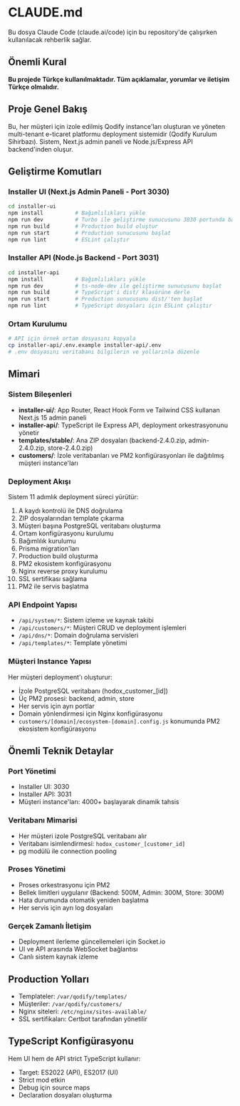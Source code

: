 # CLAUDE.md

Bu dosya Claude Code (claude.ai/code) için bu repository'de çalışırken kullanılacak rehberlik sağlar.

## Önemli Kural
**Bu projede Türkçe kullanılmaktadır. Tüm açıklamalar, yorumlar ve iletişim Türkçe olmalıdır.**

## Proje Genel Bakış

Bu, her müşteri için izole edilmiş Qodify instance'ları oluşturan ve yöneten multi-tenant e-ticaret platformu deployment sistemidir (Qodify Kurulum Sihirbazı). Sistem, Next.js admin paneli ve Node.js/Express API backend'inden oluşur.

## Geliştirme Komutları

### Installer UI (Next.js Admin Paneli - Port 3030)
```bash
cd installer-ui
npm install          # Bağımlılıkları yükle
npm run dev          # Turbo ile geliştirme sunucusunu 3030 portunda başlat
npm run build        # Production build oluştur
npm run start        # Production sunucusunu başlat
npm run lint         # ESLint çalıştır
```

### Installer API (Node.js Backend - Port 3031)
```bash
cd installer-api
npm install          # Bağımlılıkları yükle
npm run dev          # ts-node-dev ile geliştirme sunucusunu başlat
npm run build        # TypeScript'i dist/ klasörüne derle
npm run start        # Production sunucusunu dist/'ten başlat
npm run lint         # TypeScript dosyaları için ESLint çalıştır
```

### Ortam Kurulumu
```bash
# API için örnek ortam dosyasını kopyala
cp installer-api/.env.example installer-api/.env
# .env dosyasını veritabanı bilgilerin ve yollarınla düzenle
```

## Mimari

### Sistem Bileşenleri
- **installer-ui/**: App Router, React Hook Form ve Tailwind CSS kullanan Next.js 15 admin paneli
- **installer-api/**: TypeScript ile Express API, deployment orkestrasyonunu yönetir
- **templates/stable/**: Ana ZIP dosyaları (backend-2.4.0.zip, admin-2.4.0.zip, store-2.4.0.zip)
- **customers/**: İzole veritabanları ve PM2 konfigürasyonları ile dağıtılmış müşteri instance'ları

### Deployment Akışı
Sistem 11 adımlık deployment süreci yürütür:
1. A kaydı kontrolü ile DNS doğrulama
2. ZIP dosyalarından template çıkarma
3. Müşteri başına PostgreSQL veritabanı oluşturma
4. Ortam konfigürasyonu kurulumu
5. Bağımlılık kurulumu
6. Prisma migration'ları
7. Production build oluşturma
8. PM2 ekosistem konfigürasyonu
9. Nginx reverse proxy kurulumu
10. SSL sertifikası sağlama
11. PM2 ile servis başlatma

### API Endpoint Yapısı
- `/api/system/*`: Sistem izleme ve kaynak takibi
- `/api/customers/*`: Müşteri CRUD ve deployment işlemleri
- `/api/dns/*`: Domain doğrulama servisleri
- `/api/templates/*`: Template yönetimi

### Müşteri Instance Yapısı
Her müşteri deployment'ı oluşturur:
- İzole PostgreSQL veritabanı (hodox_customer_[id])
- Üç PM2 prosesi: backend, admin, store
- Her servis için ayrı portlar
- Domain yönlendirmesi için Nginx konfigürasyonu
- `customers/[domain]/ecosystem-[domain].config.js` konumunda PM2 ekosistem konfigürasyonu

## Önemli Teknik Detaylar

### Port Yönetimi
- Installer UI: 3030
- Installer API: 3031
- Müşteri instance'ları: 4000+ başlayarak dinamik tahsis

### Veritabanı Mimarisi
- Her müşteri izole PostgreSQL veritabanı alır
- Veritabanı isimlendirmesi: `hodox_customer_[customer_id]`
- pg modülü ile connection pooling

### Proses Yönetimi
- Proses orkestrasyonu için PM2
- Bellek limitleri uygulanır (Backend: 500M, Admin: 300M, Store: 300M)
- Hata durumunda otomatik yeniden başlatma
- Her servis için ayrı log dosyaları

### Gerçek Zamanlı İletişim
- Deployment ilerleme güncellemeleri için Socket.io
- UI ve API arasında WebSocket bağlantısı
- Canlı sistem kaynak izleme

## Production Yolları
- Templateler: `/var/qodify/templates/`
- Müşteriler: `/var/qodify/customers/`
- Nginx siteleri: `/etc/nginx/sites-available/`
- SSL sertifikaları: Certbot tarafından yönetilir

## TypeScript Konfigürasyonu
Hem UI hem de API strict TypeScript kullanır:
- Target: ES2022 (API), ES2017 (UI)
- Strict mod etkin
- Debug için source maps
- Declaration dosyaları oluşturma